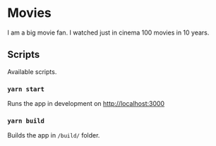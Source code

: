 # Movies

I am a big movie fan. I watched just in cinema 100 movies in 10 years.

## Scripts

Available scripts.

### `yarn start`

Runs the app in development on [http://localhost:3000](http://localhost:3000)

### `yarn build`

Builds the app in `/build/` folder.
